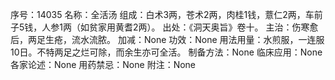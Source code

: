 序号：14035
名称：全活汤
组成：白术3两，苍术2两，肉桂1钱，薏仁2两，车前子5钱，人参1两（如贫家用黄耆2两）。
出处：《洞天奥旨》卷十。
主治：伤寒愈后，两足生疮，流水流脓。
加减：None
功效：None
用法用量：水煎服，一连服10日。不特两足之烂可除，而余生亦可全活。
制备方法：None
临床应用：None
各家论述：None
用药禁忌：None
附注：None
